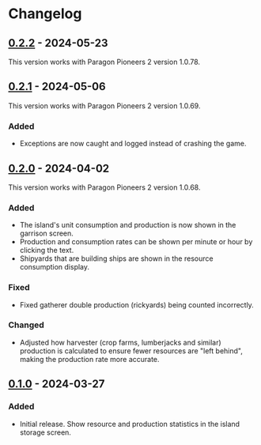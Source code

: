 ﻿# Changelog

## [0.2.2] - 2024-05-23

This version works with Paragon Pioneers 2 version 1.0.78.

## [0.2.1] - 2024-05-06

This version works with Paragon Pioneers 2 version 1.0.69.

### Added

- Exceptions are now caught and logged instead of crashing the game.

## [0.2.0] - 2024-04-02

This version works with Paragon Pioneers 2 version 1.0.68.

### Added

- The island's unit consumption and production is now shown in the garrison screen.
- Production and consumption rates can be shown per minute or hour by clicking the text.
- Shipyards that are building ships are shown in the resource consumption display.

### Fixed

- Fixed gatherer double production (rickyards) being counted incorrectly.

### Changed

- Adjusted how harvester (crop farms, lumberjacks and similar) production is calculated to ensure fewer resources are "left behind", making the production rate more accurate.

## [0.1.0] - 2024-03-27

### Added

- Initial release. Show resource and production statistics in the island storage screen.

[0.2.2]: https://github.com/kepons/pp2-production-stats/compare/v0.2.0...v0.2.2
[0.2.1]: https://github.com/kepons/pp2-production-stats/compare/v0.2.0...v0.2.1
[0.2.0]: https://github.com/kepons/pp2-production-stats/compare/v0.1.0...v0.2.0
[0.1.0]: https://github.com/kepons/pp2-production-stats/releases/tag/v0.1.0